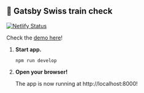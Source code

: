## 🚀 Gatsby Swiss train check

[![Netlify Status](https://api.netlify.com/api/v1/badges/cdd0ac33-e92a-4c34-a863-f0e882d7e6af/deploy-status)](https://app.netlify.com/sites/swiss-train-check/deploys)



Check the [demo here](https://swiss-train-check.netlify.app/)!



1.  **Start app.**

    ```shell
    npm run develop
    ```

3.  **Open your browser!**

    The app is now running at http://localhost:8000!

